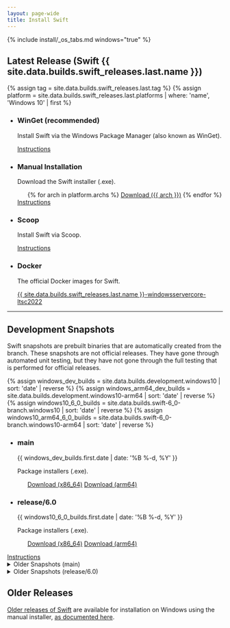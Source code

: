 ```yaml
---
layout: page-wide
title: Install Swift
---
```


{% include install/_os_tabs.md windows="true" %}

## Latest Release (Swift {{ site.data.builds.swift_releases.last.name }})

{% assign tag = site.data.builds.swift_releases.last.tag %}
{% assign platform = site.data.builds.swift_releases.last.platforms | where: 'name', 'Windows 10' | first %}

<ul class="grid-level-0 grid-layout-2-column">
  <li class="grid-level-1">
    <h3>WinGet (recommended)</h3>
    <p class="description">
      Install Swift via the Windows Package Manager (also known as WinGet).
    </p>
    <a href="/install/windows/winget" class="cta-secondary">Instructions</a>
  </li>
  <li class="grid-level-1">
    <h3>Manual Installation</h3>
    <p class="description">
      Download the Swift installer (.exe).
    </p>
    <ul class="grid-level-0 grid-layout-2-column">
      {% for arch in platform.archs %}
      <a href="https://download.swift.org/{{ tag | downcase }}/windows10{% if arch != "x86_64" %}-{{ arch }}{% endif %}/{{ tag }}/{{ tag }}-windows10{% if arch != "x86_64" %}-{{ arch }}{% endif %}.exe" class="cta-secondary">Download ({{ arch }})</a>
      {% endfor %}
    </ul>
    <a href="/install/windows/manual" class="cta-secondary">Instructions</a>
  </li>
  <li class="grid-level-1">
    <h3>Scoop</h3>
    <p class="description">
      Install Swift via Scoop.
    </p>
    <a href="/install/windows/scoop" class="cta-secondary">Instructions</a>
  </li>
  <li class="grid-level-1">
    <h3>Docker</h3>
    <p class="description">
      The official Docker images for Swift.
    </p>
    <a href="https://hub.docker.com/_/swift" class="cta-secondary external">{{ site.data.builds.swift_releases.last.name }}-windowsservercore-ltsc2022</a>
  </li>
</ul>

<hr>

## Development Snapshots

Swift snapshots are prebuilt binaries that are automatically created from the branch. These snapshots are not official releases. They have gone through automated unit testing, but they have not gone through the full testing that is performed for official releases.

{% assign windows_dev_builds = site.data.builds.development.windows10 | sort: 'date' | reverse %}
{% assign windows_arm64_dev_builds = site.data.builds.development.windows10-arm64 | sort: 'date' | reverse %}
{% assign windows10_6_0_builds = site.data.builds.swift-6_0-branch.windows10 | sort: 'date' | reverse %}
{% assign windows10_arm64_6_0_builds = site.data.builds.swift-6_0-branch.windows10-arm64 | sort: 'date' | reverse %}


<ul class="grid-level-0 grid-layout-2-column">
  <li class="grid-level-1">
    <h3>main</h3>
    <p class="description" style="font-size: 14px;">
      <time datetime="{{ windows_dev_builds.first.date | date_to_xmlschema }}" title="{{ windows_dev_builds.first.date | date: '%B %-d, %Y %l:%M %p (%Z)' }}">{{ windows_dev_builds.first.date | date: '%B %-d, %Y' }}</time>
    </p>
    <p class="description">
      Package installers (.exe).
    </p>
    <ul class="grid-level-0 grid-layout-2-column">
      <a href="https://download.swift.org/development/windows10/{{ windows_dev_builds.first.dir }}/{{ windows_dev_builds.first.download }}" class="cta-secondary">Download (x86_64)</a>
      <a href="https://download.swift.org/development/windows10-arm64/{{ windows_arm64_dev_builds.first.dir }}/{{ windows_arm64_dev_builds.first.download }}" class="cta-secondary">Download (arm64)</a>
    </ul>
  </li>
  <li class="grid-level-1">
    <h3>release/6.0</h3>
    <p class="description" style="font-size: 14px;">
      <time datetime="{{ windows10_6_0_builds.first.date | date_to_xmlschema }}" title="{{ windows10_6_0_builds.first.date | date: '%B %-d, %Y %l:%M %p (%Z)' }}">{{ windows10_6_0_builds.first.date | date: '%B %-d, %Y' }}</time>
    </p>
    <p class="description">
      Package installers (.exe).
    </p>
    <ul class="grid-level-0 grid-layout-2-column">
      <a href="https://download.swift.org/swift-6.0-branch/windows10/{{ windows10_6_0_builds.first.dir }}/{{ windows10_6_0_builds.first.download }}" class="cta-secondary">Download (x86_64)</a>
      <a href="https://download.swift.org/swift-6.0-branch/windows10-arm64/{{ windows10_arm64_6_0_builds.first.dir }}/{{ windows10_arm64_6_0_builds.first.download }}" class="cta-secondary">Download (arm64)</a>
    </ul>
  </li>
</ul>
<a href="/install/windows/manual/" class="cta-secondary">Instructions</a>
<details class="download" style="margin-bottom: 0;">
  <summary>Older Snapshots (main)</summary>
  {% include install/_older_snapshots.md builds=windows_dev_builds name="windows" platform_dir="windows10" branch_dir="development" %}
</details>
<details class="download" style="margin-bottom: 0;">
  <summary>Older Snapshots (release/6.0)</summary>
  {% include install/_older_snapshots.md builds=windows10_6_0_builds name="windows" platform_dir="windows10" branch_dir="swift-6.0-branch" %}
</details>

## Older Releases

[Older releases of Swift](/download/#:~:text=Older%20Releases) are available for installation on Windows using the manual installer, [as documented here](/install/windows/archived).

